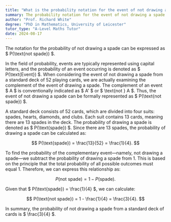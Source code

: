 ```yaml
---
title: "What is the probability notation for the event of not drawing a spade?"
summary: The probability notation for the event of not drawing a spade is $ P(\text{not spade}) $.
author: "Prof. Richard White"
degree: "PhD in Mathematics, University of Leicester"
tutor_type: "A-Level Maths Tutor"
date: 2024-08-17
---
```


The notation for the probability of not drawing a spade can be expressed as $ P(\text{not spade}) $.

In the field of probability, events are typically represented using capital letters, and the probability of an event occurring is denoted as $ P(\text{Event}) $. When considering the event of not drawing a spade from a standard deck of 52 playing cards, we are actually examining the complement of the event of drawing a spade. The complement of an event $ A $ is conventionally indicated as $ A' $ or $ \text{not } A $. Thus, the event of not drawing a spade can be formally represented as $ P(\text{not spade}) $.

A standard deck consists of 52 cards, which are divided into four suits: spades, hearts, diamonds, and clubs. Each suit contains 13 cards, meaning there are 13 spades in the deck. The probability of drawing a spade is denoted as $ P(\text{spade}) $. Since there are 13 spades, the probability of drawing a spade can be calculated as:

$$
P(\text{spade}) = \frac{13}{52} = \frac{1}{4}.
$$

To find the probability of the complementary event—namely, not drawing a spade—we subtract the probability of drawing a spade from 1. This is based on the principle that the total probability of all possible outcomes must equal 1. Therefore, we can express this relationship as:

$$
P(\text{not spade}) = 1 - P(\text{spade}).
$$

Given that $ P(\text{spade}) = \frac{1}{4} $, we can calculate:

$$
P(\text{not spade}) = 1 - \frac{1}{4} = \frac{3}{4}.
$$ 

In summary, the probability of not drawing a spade from a standard deck of cards is $ \frac{3}{4} $.
    